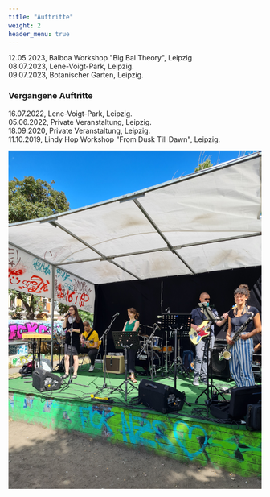 ```yaml
---
title: "Auftritte"
weight: 2
header_menu: true
---
```


12.05.2023, Balboa Workshop "Big Bal Theory", Leipzig  
08.07.2023, Lene-Voigt-Park, Leipzig.  
09.07.2023, Botanischer Garten, Leipzig.

### Vergangene Auftritte

16.07.2022, Lene-Voigt-Park, Leipzig.  
05.06.2022, Private Veranstaltung, Leipzig.   
18.09.2020, Private Veranstaltung, Leipzig.  
11.10.2019, Lindy Hop Workshop "From Dusk Till Dawn", Leipzig.

![Events](images/events.jpg)
